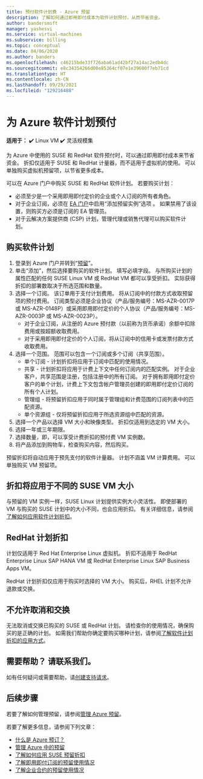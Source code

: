 ```yaml
---
title: 预付软件计划费 - Azure 预留
description: 了解如何通过即用即付成本为软件计划预付，从而节省资金。
author: bandersmsft
manager: yashesvi
ms.service: virtual-machines
ms.subservice: billing
ms.topic: conceptual
ms.date: 04/06/2020
ms.author: banders
ms.openlocfilehash: c46215bde33f726aba61ad42bf27a14ac2edb4dc
ms.sourcegitcommit: e8c34354266d00e85364cf07e1e39600f7eb71cd
ms.translationtype: HT
ms.contentlocale: zh-CN
ms.lasthandoff: 09/29/2021
ms.locfileid: "129216488"
---
```

# <a name="prepay-for-azure-software-plans"></a>为 Azure 软件计划预付

**适用于：** :heavy_check_mark: Linux VM :heavy_check_mark: 灵活规模集 

为 Azure 中使用的 SUSE 和 RedHat 软件预付时，可以通过即用即付成本来节省资金。 折扣仅适用于 SUSE 和 RedHat 计量器，而不适用于虚拟机的使用。 可以单独购买虚拟机预留项，以节省更多成本。

可以在 Azure 门户中购买 SUSE 和 RedHat 软件计划。 若要购买计划：

- 必须至少是一个采用即用即付定价的企业或个人订阅的所有者角色。
- 对于企业订阅，必须在 [EA 门户](https://ea.azure.com/)中启用“添加预留实例”选项  。 如果禁用了该设置，则购买方必须是订阅的 EA 管理员。
- 对于云解决方案提供商 (CSP) 计划，管理代理或销售代理可以购买软件计划。

## <a name="buy-a-software-plan"></a>购买软件计划

1. 登录到 Azure 门户并转到“[预留](https://portal.azure.com/#blade/Microsoft_Azure_Reservations/ReservationsBrowseBlade)”。
2. 单击“添加”，然后选择要购买的软件计划。
填写必填字段。 与所购买计划的属性匹配的任何 SUSE Linux VM 或 RedHat VM 都可以享受折扣。 实际获得折扣的部署数取决于所选范围和数量。
3. 选择一个订阅。 该订单用于支付计划费用。
将从订阅中的付款方式收取预留项的预付费用。 订阅类型必须是企业协议（产品/服务编号：MS-AZR-0017P 或 MS-AZR-0148P）或采用即用即付定价的个人协议（产品/服务编号：MS-AZR-0003P 或 MS-AZR-0023P）。
    - 对于企业订阅，从注册的 Azure 预付款（以前称为货币承诺）余额中扣除费用或按超额收取费用。
    - 对于采用即用即付定价的个人订阅，将从订阅中的信用卡或发票付款方式收取费用。
4. 选择一个范围。 范围可以包含一个订阅或多个订阅（共享范围）。
    - 单个订阅 - 计划折扣将应用于订阅中匹配的使用情况。
    - 共享 - 计划折扣将应用于计费上下文中任何订阅内的匹配实例。 对于企业客户，共享范围是注册，包括注册中的所有订阅。 对于拥有即用即付定价客户的单个计划，计费上下文包含帐户管理员创建的即用即付定价订阅的所有个人计划。
    - 管理组 - 将预留折扣应用于同时属于管理组和计费范围的订阅列表中的匹配资源。
    - 单个资源组 - 仅将预留折扣应用于所选资源组中匹配的资源。
5. 选择一个产品以选择 VM 大小和映像类型。 折扣仅适用到选定的 VM 大小。
6. 选择一年或三年期限。
7. 选择数量，即，可以享受计费折扣的预付费 VM 实例数。
8. 将产品添加到购物车，检查购买内容，然后购买。

预留折扣将自动应用于预先支付的软件计量器。 计划不涵盖 VM 计算费用。 可以单独购买 VM 预留项。

## <a name="discount-applies-to-different-suse-vm-sizes"></a>折扣将应用于不同的 SUSE VM 大小

与预留的 VM 实例一样，SUSE Linux 计划提供实例大小灵活性。 即使部署的 VM 与购买的 SUSE 计划中的大小不同，也会应用折扣。 有关详细信息，请参阅[了解如何应用软件计划折扣](../../cost-management-billing/reservations/understand-suse-reservation-charges.md)。

## <a name="redhat-plan-discount"></a>RedHat 计划折扣

计划仅适用于 Red Hat Enterprise Linux 虚拟机。 折扣不适用于 RedHat Enterprise Linux SAP HANA VM 或 RedHat Enterprise Linux SAP Business Apps VM。

RedHat 计划折扣仅应用于购买时选择的 VM 大小。 购买后，RHEL 计划不允许退款或交换。


## <a name="cancellation-and-exchanges-not-allowed"></a>不允许取消和交换

无法取消或交换已购买的 SUSE 或 RedHat 计划。 请检查你的使用情况，确保购买的是正确的计划。 如需我们帮助你确定要购买哪种计划，请参阅[了解软件计划折扣的应用方式](../../cost-management-billing/reservations/understand-suse-reservation-charges.md)。

## <a name="need-help-contact-us"></a>需要帮助？ 请联系我们。

如有任何疑问或需要帮助，请[创建支持请求](https://portal.azure.com/#blade/Microsoft_Azure_Support/HelpAndSupportBlade/newsupportrequest)。

## <a name="next-steps"></a>后续步骤

若要了解如何管理预留，请参阅[管理 Azure 预留](../../cost-management-billing/reservations/manage-reserved-vm-instance.md)。

若要了解更多信息，请参阅下列文章：

- [什么是 Azure 预订？](../../cost-management-billing/reservations/save-compute-costs-reservations.md)
- [管理 Azure 中的预留](../../cost-management-billing/reservations/manage-reserved-vm-instance.md)
- [了解如何应用 SUSE 预留折扣](../../cost-management-billing/reservations/understand-suse-reservation-charges.md)
- [了解即用即付订阅的预留使用情况](../../cost-management-billing/reservations/understand-reserved-instance-usage.md)
- [了解企业合约的预留使用情况](../../cost-management-billing/reservations/understand-reserved-instance-usage-ea.md)
